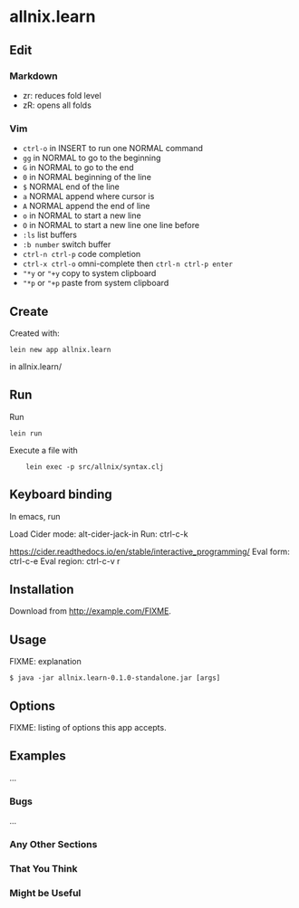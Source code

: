 # allnix.learn
## Edit
### Markdown

* zr: reduces fold level
* zR: opens all folds


### Vim
* `ctrl-o` in INSERT to run one NORMAL command
* `gg` in NORMAL to go to the beginning
* `G` in NORMAL to go to the end
* `0` in NORMAL beginning of the line
* `$` NORMAL end of the line
* `a` NORMAL append where cursor is
* `A` NORMAL append the end of line
* `o` in NORMAL to start a new line
* `O` in NORMAL to start a new line one line before
* `:ls` list buffers
* `:b number` switch buffer
* `ctrl-n ctrl-p` code completion
* `ctrl-x ctrl-o` omni-complete then `ctrl-n ctrl-p enter`
* `"*y` or `"+y` copy to system clipboard
* `"*p` or `"+p` paste from system clipboard
## Create
Created with: 
```
lein new app allnix.learn
```
in allnix.learn/

## Run
Run

```
lein run
```

Execute a file with
```
    lein exec -p src/allnix/syntax.clj
```
## Keyboard binding
In emacs, run

Load Cider mode: alt-cider-jack-in
Run: ctrl-c-k

https://cider.readthedocs.io/en/stable/interactive_programming/
Eval form: ctrl-c-e 
Eval region: ctrl-c-v r


## Installation

Download from http://example.com/FIXME.

## Usage

FIXME: explanation

    $ java -jar allnix.learn-0.1.0-standalone.jar [args]

## Options

FIXME: listing of options this app accepts.

## Examples

...

### Bugs

...

### Any Other Sections
### That You Think
### Might be Useful

